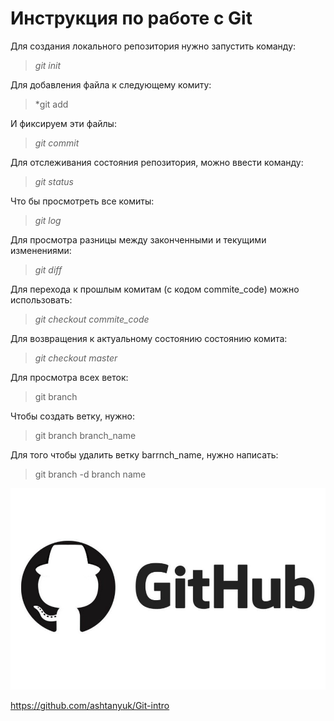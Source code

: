# **Инструкция по работе с Git**
Для создания локального репозитория нужно запустить команду:
> *git init*

Для добавления файла к следующему комиту:
> *git add

И фиксируем эти файлы:
> *git commit*

Для отслеживания состояния репозитория, можно ввести команду:
> *git status*

Что бы просмотреть все комиты:
> *git log*

Для просмотра разницы между законченными и текущими изменениями:
> *git diff*

Для перехода к прошлым комитам (с кодом commite_code) можно использовать:

> *git checkout commite_code*

Для возвращения к актуальному состоянию состоянию комита:

> *git checkout master*

Для просмотра всех веток:

> git branch

Чтобы создать ветку, нужно:

> git branch branch_name

Для того чтобы удалить ветку barrnch_name, нужно написать:
> git branch -d branch name

![GitHub](0_Fz2VWlH1Vi6FFCsx.jpg)

https://github.com/ashtanyuk/Git-intro